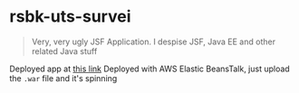 # rsbk-uts-survei

> Very, very ugly JSF Application. I despise JSF, Java EE and other related Java stuff


Deployed app at [this link](http://utsdeploy-env.eba-aycvmt7v.ap-southeast-1.elasticbeanstalk.com/)
Deployed with AWS Elastic BeansTalk, just upload the `.war` file and it's spinning
